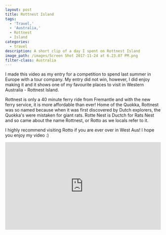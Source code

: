 ```yaml
---
layout: post
title: Rottnest Island
tags:
  - 'Travel,'
  - 'Australia,'
  - Rottnest
  - Island
categories:
  - travel
description: A short clip of a day I spent on Rottnest Island
image_path: /images/Screen Shot 2017-11-24 at 6.23.07 PM.png
filter-class: Australia
---
```



I made this video as my entry for a competition to spend last summer in Europe with a tour company. My entry did not win, however, I did enjoy making it and it shows one of my favourite places to visit in Western Australia - Rottnest Island.&nbsp;

Rottnest is only a 40 minute ferry ride from Fremantle and with the new ferry service, it is more affordable than ever! Home of the Quokka, Rottnest was so named because when it was first discovered by Dutch explorers, the Quokka's were mistaken for giant rats. Rotte Nest is Ductch for Rats Nest and so came about the name Rottnest, or Rotto as we locals refer to it.&nbsp;&nbsp;

I highly recommend visiting Rotto if you are ever over in West Aus! I hope you enjoy my video :)

<style type="text/css">.embed-container { position: relative; padding-bottom: 56.25%; height: 0; overflow: hidden; max-width: 100%; } .embed-container iframe, .embed-container object, .embed-container embed { position: absolute; top: 0; left: 0; width: 100%; height: 100%; }</style>

<div class="embed-container"><iframe src="https://www.youtube.com/embed//nDS2S7hKxhM" frameborder="0" allowfullscreen=""></iframe></div>